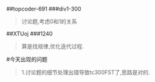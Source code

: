 ##topcoder-691
###div1-300
>讨论题,考虑0和1的关系

##XTUoj
###1240
>算是找规律,优化迭代过程.



#今天出现的问题
>1.讨论题的细节处理出错导致tc300FST了,思路是对的.
